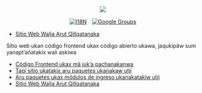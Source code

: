 <p align="center"><a href="https://wac.tax"><img src="https://cdn.jsdelivr.net/gh/wactax/img/logo.svg"/></a></p><p align="center"><a href="https://github.com/wactax/wac.tax/blob/main/doc/README.md#readme"><img alt="I18N" src="https://cdn.jsdelivr.net/gh/wactax/img/t.svg"/></a>　<a href="https://groups.google.com/u/2/g/wactax"><img alt="Google Groups" src="https://cdn.jsdelivr.net/gh/wactax/img/g-groups.svg"/></a></p>

* [Sitio Web Walja Arut Qillqatanaka](https://github.com/xxai-doc)

Sitio web ukan código frontend ukax código abierto ukawa, jaqukipäw sum yanapt’añatakix wali askiwa

* [Código Frontend ukax mä juk’a pachanakanwa](https://github.com/xxai-art/web)
* [Taqi sitio ukatakix aru paquetes ukanakaw utji](https://github.com/xxai-art/web/tree/main/i18n)
* [Aru paquetes ukax módulos de ingreso ukanakatakiw utji](https://github.com/wacpkg/user/tree/main/ui.i18n)
* [Sitio Web Walja Arut Qillqatanaka](https://github.com/xxai-doc)
